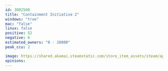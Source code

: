 ```yaml
---
id: 3002560
title: "Containment Initiative 2"
windows: "true"
mac: "false"
linux: false
positive: 52
negative: 6
estimated_owners: "0 - 20000"
peak_ccu: 2

image: https://shared.akamai.steamstatic.com/store_item_assets/steam/apps/3002560/header.jpg?t=1727356895
opinions:
---
```

